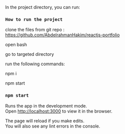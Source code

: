 
In the project directory, you can run:




### `How to run the project`

clone the files from git repo : https://github.com/AbdelrahmanHakim/reactjs-portfolio

open bash

go to targeted directory

run the following commands:

npm i 

npm start

### `npm start`

Runs the app in the development mode.<br />
Open [http://localhost:3000](http://localhost:3000) to view it in the browser.

The page will reload if you make edits.<br />
You will also see any lint errors in the console.



